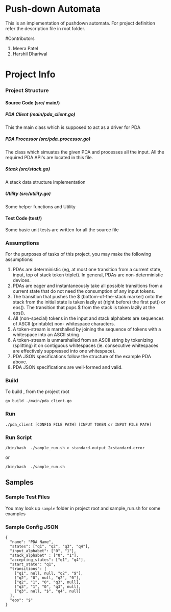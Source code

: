 # Push-down Automata

This is an implementation of pushdown automata. For project definition refer the description file in root folder.

#Contributors

1. Meera Patel
2. Harshil Dhariwal

# Project Info

### Project Structure
#### Source Code (src/ main/)
##### PDA Client (main/pda_client.go)

This the main class which is supposed  to act as a driver for PDA 

##### PDA Processor (src/pda_processor.go)

The class which simuates the given PDA and processes all the input. All the required PDA API's are located in this file.

##### Stack (src/stack.go)

A stack data structure implementation

##### Utility (src/utility.go)

Some helper functions and Utility

#### Test Code (test/)

Some basic unit tests are written for all the source file

### Assumptions

For the purposes of tasks of this project, you may make the following assumptions:
1. PDAs are deterministic (eg, at most one transition from a current state, input, top of stack token
triplet). In general, PDAs are non-deterministic devices.
2. PDAs are eager and instantaneously take all possible transitions from a current state that do not
need the consumption of any input tokens.
3. The transition that pushes the $ (bottom-of-the-stack marker) onto the stack from the initial state is
taken lazily at (right before) the first put() or eos(). The transition that pops $ from the stack is
taken lazily at the eos().
4. All (non-special) tokens in the input and stack alphabets are sequences of ASCII (printable) non-
whitespace characters.
5. A token-stream is marshalled by joining the sequence of tokens with a whitespace into an ASCII
string
6. A token-stream is unmarshalled from an ASCII string by tokenizing (splitting) it on contiguous
whitespaces (ie. consecutive whitespaces are effectively suppressed into one whitespace).
7. PDA JSON specifications follow the structure of the example PDA above.
8. PDA JSON specifications are well-formed and valid.

### Build 

To build , from the project root

`go build ./main/pda_client.go`

### Run

`./pda_client [CONFIG FILE PATH] [INPUT TOKEN or INPUT FILE PATH]`

### Run Script

`/bin/bash  ./sample_run.sh > standard-output 2>standard-error`

or 

`/bin/bash  ./sample_run.sh`

## Samples

### Sample Test Files

You may look up `sample` folder in project root and sample_run.sh for some examples

### Sample Config JSON

```
{
  "name": "PDA Name",
  "states": ["q1", "q2", "q3", "q4"],
  "input_alphabet": ["0", "1"],
  "stack_alphabet" : ["0", "1"],
  "accepting_states": ["q1", "q4"],
  "start_state": "q1",
  "transitions": [
    ["q1", null, null, "q2", "$"],
    ["q2", "0", null, "q2", "0"],
    ["q2", "1", "0", "q3", null],
    ["q3", "1", "0", "q3", null],
    ["q3", null, "$", "q4", null]
  ],
  "eos": "$"
}
```